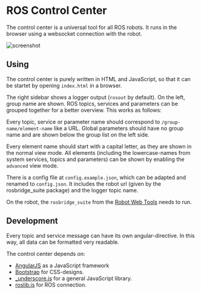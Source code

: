 # ROS Control Center

The control center is a universal tool for all ROS robots. It runs in the browser using a websocket connection with the robot.

![screenshot](https://raw.githubusercontent.com/gaug-cns/ros-control-center/master/images/screenshot.png)


## Using

The control center is purely written in HTML and JavaScript, so that it can be startet by opening `index.html` in a browser.

The right sidebar shows a logger output (`rosout` by default). On the left, group name are shown. ROS topics, 
services and parameters can be grouped together for a better overview. This works as follows:

Every topic, service or parameter name should correspond to `/group-name/element-name` like a URL. 
Global parameters should have no group name and are shown below the group list on the left side. 

Every element name should start with a capital letter, as they are shown in the normal view mode.
All elements (including the lowercase-names from system services, topics and parameters) can be shown by enabling the `advanced` view mode.


There is a config file at `config.example.json`, which can be adapted and renamed to `config.json`. 
It includes the robot url (given by the rosbridge_suite package) and the logger topic name.

On the robot, the `rosbridge_suite` from the [Robot Web Tools](http://robotwebtools.org) needs to run.


## Development

Every topic and service message can have its own angular-directive. In this way, all data can be formatted very readable.

The control center depends on:

- [AngularJS](https://www.angularjs.org) as a JavaScript framework
- [Bootstrap](http://getbootstrap.com) for CSS-designs.
- [_underscore.js](http://underscorejs.org) for a general JavaScript library.
- [roslib.js](http://robotwebtools.org) for ROS connection. 